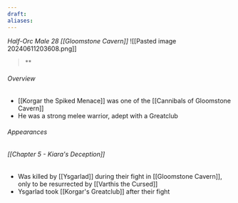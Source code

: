 ```yaml
---
draft: 
aliases:
---
```

*Half-Orc Male 28 [[Gloomstone Cavern]]*
![[Pasted image 20240611203608.png]]
> **
###### Overview
- [[Korgar the Spiked Menace]] was one of the [[Cannibals of Gloomstone Cavern]]
- He was a strong melee warrior, adept with a Greatclub
###### Appearances
###### [[Chapter 5 - Kiara's Deception]]
- Was killed by [[Ysgarlad]] during their fight in [[Gloomstone Cavern]], only to be resurrected by [[Varthis the Cursed]]
- Ysgarlad took [[Korgar's Greatclub]] after their fight